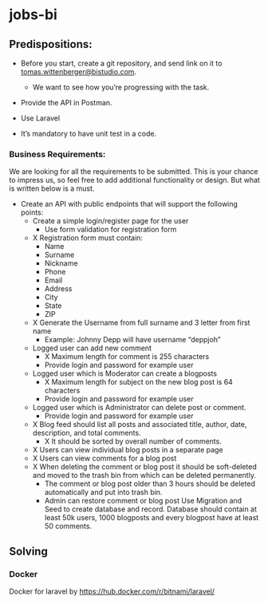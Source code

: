 # jobs-bi

## Predispositions:
- Before you start, create a git repository, and send link on it to tomas.wittenberger@bistudio.com. 
  - We want to see how you’re progressing with the task.

- Provide the API in Postman.
- Use Laravel
- It’s mandatory to have unit test in a code.

### Business Requirements:
We are looking for all the requirements to be submitted. This is your chance to impress us, so feel free to add
additional functionality or design. But what is written below is a must.
- Create an API with public endpoints that will support the following points:
  - Create a simple login/register page for the user
    - Use form validation for registration form
  - X Registration form must contain:
    -  Name
    -  Surname
    -  Nickname
    -  Phone
    -  Email
    -  Address
    -  City
    -  State
    -  ZIP
  - X Generate the Username from full surname and 3 letter from first name
    - Example: Johnny Depp will have username “deppjoh”
  -  Logged user can add new comment
      - X Maximum length for comment is 255 characters
      - Provide login and password for example user
  -  Logged user which is Moderator can create a blogposts
      - X Maximum length for subject on the new blog post is 64 characters
      - Provide login and password for example user
  -  Logged user which is Administrator can delete post or comment.
      - Provide login and password for example user
  - X Blog feed should list all posts and associated title, author, date, description, and total comments.
    - X It should be sorted by overall number of comments.
  - X Users can view individual blog posts in a separate page
  - X Users can view comments for a blog post
  - X When deleting the comment or blog post it should be soft-deleted and moved to the trash bin from
  which can be deleted permanently.
     - The comment or blog post older than 3 hours should be deleted automatically and put into
  trash bin.
     - Admin can restore comment or blog post
Use Migration and Seed to create database and record. Database should contain at least 50k users, 1000
blogposts and every blogpost have at least 50 comments.

## Solving


### Docker

Docker for laravel by https://hub.docker.com/r/bitnami/laravel/
